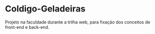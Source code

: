 # Coldigo-Geladeiras
Projeto na faculdade durante a trilha web, para fixação dos conceitos de front-end e back-end.
